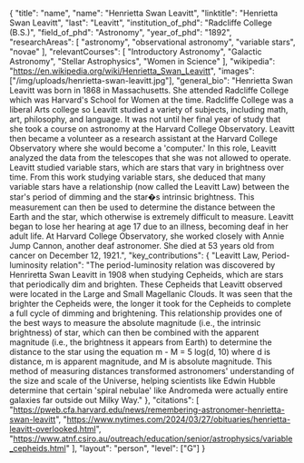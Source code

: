 {
  "title": "name",
  "name": "Henrietta Swan Leavitt",
  "linktitle": "Henrietta Swan Leavitt",
  "last": "Leavitt",
  "institution_of_phd": "Radcliffe College (B.S.)",
  "field_of_phd": "Astronomy",
  "year_of_phd": "1892",
  "researchAreas": [
    "astronomy",
    "observational astronomy",
    "variable stars",
    "novae"
  ],
  "relevantCourses": [
    "Introductory Astronomy",
    "Galactic Astronomy",
    "Stellar Astrophysics",
    "Women in Science"
  ],
  "wikipedia": "https://en.wikipedia.org/wiki/Henrietta_Swan_Leavitt",
  "images": ["/img/uploads/henrietta-swan-leavitt.jpg"],
  "general_bio": "Henrietta Swan Leavitt was born in 1868 in Massachusetts. She attended Radcliffe College which was Harvard's School for Women at the time. Radcliffe College was a liberal Arts college so Leavitt studied a variety of subjects, including math, art, philosophy, and language. It was not until her final year of study that she took a course on astronomy at the Harvard College Observatory. Leavitt then became a volunteer as a research assistant at the Harvard College Observatory where she would become a 'computer.' In this role, Leavitt analyzed the data from the telescopes that she was not allowed to operate. Leavitt studied variable stars, which are stars that vary in brightness over time. From this work studying variable stars, she deduced that many variable stars have a relationship (now called the Leavitt Law) between the star's period of dimming and the star�s intrinsic brightness. This measurement can then be used to determine the distance between the Earth and the star, which otherwise is extremely difficult to measure. Leavitt began to lose her hearing at age 17 due to an illness, becoming deaf in her adult life. At Harvard College Observatory, she worked closely with Annie Jump Cannon, another deaf astronomer. She died at 53 years old from cancer on December 12, 1921.",
  "key_contributions": {
    "Leavitt Law, Period-luminosity relation": "The period-luminosity relation was discovered by Henriretta Swan Leavitt in 1908 when studying Cepheids, which are stars that periodically dim and brighten. These Cepheids that Leavitt observed were located in the Large and Small Magellanic Clouds. It was seen that the brighter the Cepheids were, the longer it took for the Cepheids to complete a full cycle of dimming and brightening. This relationship provides one of the best ways to measure the absolute magnitude (i.e., the intrinsic brightness) of star, which can then be combined with the apparent magnitude (i.e., the brightness it appears from Earth) to determine the distance to the star using the equation m - M = 5 log(d, 10) where d is distance, m is apparent magnitude, and M is absolute magnitude. This method of measuring distances transformed astronomers' understanding of the size and scale of the Universe, helping scientists like Edwin Hubble determine that certain 'spiral nebulae' like Andromeda were actually entire galaxies far outside out Milky Way."
  },
  "citations": [
    "https://pweb.cfa.harvard.edu/news/remembering-astronomer-henrietta-swan-leavitt",
    "https://www.nytimes.com/2024/03/27/obituaries/henrietta-leavitt-overlooked.html",
    "https://www.atnf.csiro.au/outreach/education/senior/astrophysics/variable_cepheids.html"
  ],
  "layout": "person",
  "level": ["G"]
}
